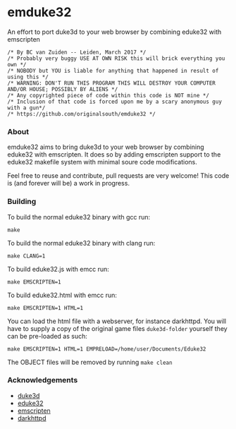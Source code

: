 # emduke32
An effort to port duke3d to your web browser by combining eduke32 with emscripten
```
/* By BC van Zuiden -- Leiden, March 2017 */
/* Probably very buggy USE AT OWN RISK this will brick everything you own */
/* NOBODY but YOU is liable for anything that happened in result of using this */
/* WARNING: DON'T RUN THIS PROGRAM THIS WILL DESTROY YOUR COMPUTER AND/OR HOUSE; POSSIBLY BY ALIENS */
/* Any copyrighted piece of code within this code is NOT mine */
/* Inclusion of that code is forced upon me by a scary anonymous guy with a gun*/
/* https://github.com/originalsouth/emduke32 */
```

### About
emduke32 aims to bring duke3d to your web browser by combining eduke32 with emscripten.
It does so by adding emscripten support to the eduke32 makefile system with minimal soure code modifications.

Feel free to reuse and contribute, pull requests are very welcome!
This code is (and forever will be) a work in progress.

### Building
To build the normal eduke32 binary with gcc run:
```
make
```
To build the normal eduke32 binary with clang run:
```
make CLANG=1
```
To build eduke32.js with emcc run:
```
make EMSCRIPTEN=1
```
To build eduke32.html with emcc run:
```
make EMSCRIPTEN=1 HTML=1
```
You can load the html file with a webserver, for instance darkhttpd.
You will have to supply a copy of the original game files `duke3d-folder` yourself they can be pre-loaded as such:
```
make EMSCRIPTEN=1 HTML=1 EMPRELOAD=/home/user/Documents/Eduke32
```
The OBJECT files will be removed by running `make clean`

### Acknowledgements
* [duke3d](https://3drealms.com/catalog/duke-nukem-3d_27/)
* [eduke32](http://eduke32.com/) 
* [emscripten](https://github.com/kripken/emscripten)
* [darkhttpd](https://unix4lyfe.org/darkhttpd/)
